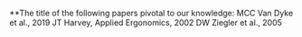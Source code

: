 **The title of the following papers pivotal to our knowledge:
MCC Van Dyke et al., 2019
JT Harvey, Applied Ergonomics, 2002
DW Ziegler et al., 2005
